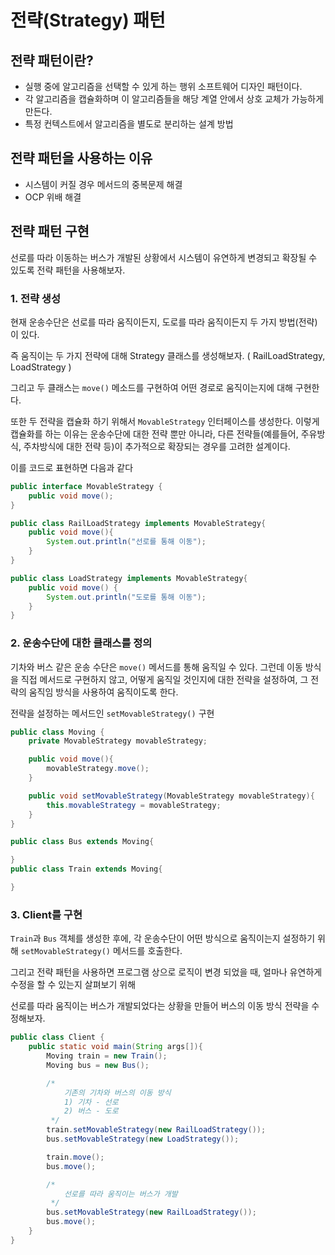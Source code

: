 # 전략(Strategy) 패턴

## 전략 패턴이란?

- 실행 중에 알고리즘을 선택할 수 있게 하는 행위 소프트웨어 디자인 패턴이다.
- 각 알고리즘을 캡슐화하며 이 알고리즘들을 해당 계열 안에서 상호 교체가 가능하게 만든다.
- 특정 컨텍스트에서 알고리즘을 별도로 분리하는 설계 방법

## 전략 패턴을 사용하는 이유

- 시스템이 커질 경우 메서드의 중복문제 해결
- OCP 위배 해결

## 전략 패턴 구현

선로를 따라 이동하는 버스가 개발된 상황에서 시스템이 유연하게 변경되고 확장될 수 있도록 전략 패턴을 사용해보자.

### 1. 전략 생성

현재 운송수단은 선로를 따라 움직이든지, 도로를 따라 움직이든지 두 가지 방법(전략)이 있다.

즉 움직이는 두 가지 전략에 대해 Strategy 클래스를 생성해보자. ( RailLoadStrategy, LoadStrategy )

그리고 두 클래스는 `move()` 메소드를 구현하여 어떤 경로로 움직이는지에 대해 구현한다.

또한 두 전략을 캡슐화 하기 위해서 `MovableStrategy` 인터페이스를 생성한다.
이렇게 캡슐화를 하는 이유는 운송수단에 대한 전략 뿐만 아니라, 다른 전략들(예를들어, 주유방식, 주차방식에 대한 전략 등)이 추가적으로 확장되는 경우를 고려한 설계이다.

이를 코드로 표현하면 다음과 같다

```java
public interface MovableStrategy {
    public void move();
}

public class RailLoadStrategy implements MovableStrategy{
    public void move(){
        System.out.println("선로를 통해 이동");
    }
}

public class LoadStrategy implements MovableStrategy{
    public void move() {
        System.out.println("도로를 통해 이동");
    }
}
```

### 2. 운송수단에 대한 클래스를 정의

기차와 버스 같은 운송 수단은 `move()` 메서드를 통해 움직일 수 있다. 그런데 이동 방식을 직접 메서드로 구현하지 않고, 어떻게 움직일 것인지에 대한 전략을 설정하여, 그 전략의 움직임 방식을 사용하여 움직이도록 한다.

전략을 설정하는 메서드인 `setMovableStrategy()` 구현

```java
public class Moving {
    private MovableStrategy movableStrategy;

    public void move(){
        movableStrategy.move();
    }

    public void setMovableStrategy(MovableStrategy movableStrategy){
        this.movableStrategy = movableStrategy;
    }
}

public class Bus extends Moving{

}
public class Train extends Moving{

}
```

### 3. Client를 구현

`Train`과 `Bus` 객체를 생성한 후에, 각 운송수단이 어떤 방식으로 움직이는지 설정하기 위해 `setMovableStrategy()` 메서드를 호출한다.

그리고 전략 패턴을 사용하면 프로그램 상으로 로직이 변경 되었을 때, 얼마나 유연하게 수정을 할 수 있는지 살펴보기 위해

선로를 따라 움직이는 버스가 개발되었다는 상황을 만들어 버스의 이동 방식 전략을 수정해보자.

```java
public class Client {
    public static void main(String args[]){
        Moving train = new Train();
        Moving bus = new Bus();

        /*
            기존의 기차와 버스의 이동 방식
            1) 기차 - 선로
            2) 버스 - 도로
         */
        train.setMovableStrategy(new RailLoadStrategy());
        bus.setMovableStrategy(new LoadStrategy());

        train.move();
        bus.move();

        /*
            선로를 따라 움직이는 버스가 개발
         */
        bus.setMovableStrategy(new RailLoadStrategy());
        bus.move();
    }
}

```
